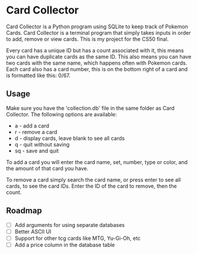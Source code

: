 # Card Collector

Card Collector is a Python program using SQLite to keep track of Pokemon Cards. Card Collector is a terminal program that simply takes inputs in order to add, remove or view cards. This is my project for the CS50 final.

Every card has a unique ID but has a count associated with it, this means you can have duplicate cards as the same ID. This also means you can have two cards with the same name, which happens often with Pokemon cards. Each card also has a card number, this is on the bottom right of a card and is formatted like this: 0/67.

## Usage
Make sure you have the 'collection.db' file in the same folder as Card Collector. The following options are available:
- a - add a card
- r - remove a card
- d - display cards, leave blank to see all cards
- q - quit without saving
- sq - save and quit

To add a card you will enter the card name, set, number, type or color, and the amount of that card you have.

To remove a card simply search the card name, or press enter to see all cards, to see the card IDs. Enter the ID of the card to remove, then the count.

## Roadmap
- [ ] Add arguments for using separate databases
- [ ] Better ASCII UI
- [ ] Support for other tcg cards like MTG, Yu-Gi-Oh, etc
- [ ] Add a price column in the database table